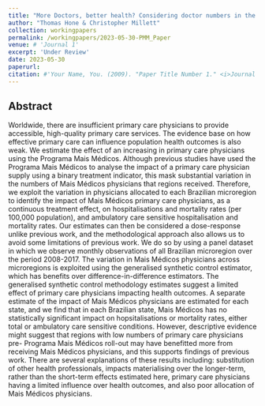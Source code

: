 ```yaml
---
title: "More Doctors, better health? Considering doctor numbers in the Mais Medicos Programme"
author: "Thomas Hone & Christopher Millett"
collection: workingpapers
permalink: /workingpapers/2023-05-30-PMM_Paper
venue: # 'Journal 1'
excerpt: 'Under Review'
date: 2023-05-30
paperurl:
citation: #'Your Name, You. (2009). "Paper Title Number 1." <i>Journal 1</i>. 1(1).'
---
```


## Abstract

Worldwide, there are insufficient primary care physicians to provide accessible, high-quality primary care services. The evidence base on how effective primary care can influence population health outcomes is also weak. We estimate the effect of an increasing in primary care physicians using the Programa Mais Médicos. Although previous studies have used the Programa Mais Médicos to analyse the impact of a primary care physician supply using a binary treatment indicator, this mask substantial variation in the numbers of Mais Médicos physicians that regions received. Therefore, we exploit the variation in physicians allocated to each Brazilian microregion to identify the impact of Mais Médicos primary care physicians, as a continuous treatment effect, on hospitalisations and mortality rates (per 100,000 population), and ambulatory care sensitive hospitalisation and mortality rates. Our estimates can then be considered a dose-response unlike previous work, and the methodological approach also allows us to avoid some limitations of previous work. We do so by using a panel dataset in which we observe monthly observations of all Brazilian microregion over the period 2008-2017. The variation in Mais Médicos physicians across microregions is exploited using the generalised synthetic control estimator, which has benefits over difference-in-difference estimators. The generalised synthetic control methodology estimates suggest a limited effect of primary care physicians impacting health outcomes. A separate estimate of the impact of Mais Médicos physicians are estimated for each state, and we find that in each Brazilian state, Mais Médicos has no statistically significant impact on hopsitalisations or mortality rates, either total or ambulatory care sensitive conditions. However, descriptive evidence might suggest that regions with low numbers of primary care physicians pre- Programa Mais Médicos roll-out may have benefitted more from receiving Mais Médicos physicians, and this supports findings of previous work. There are several explanations of these results including: substitution of other health professionals, impacts materialising over the longer-term, rather than the short-term effects estimated here, primary care physicians having a limited influence over health outcomes, and also poor allocation of Mais Médicos physicians.
